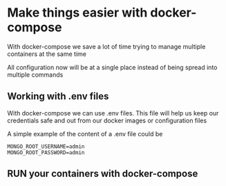 # Make things easier with docker-compose

With docker-compose we save a lot of time trying to manage multiple containers at the same time

All configuration now will be at a single place instead of being spread into multiple commands

## Working with .env files

With docker-compose we can use .env files. This file will help us keep our credentials safe and out from our
docker images or configuration files

A simple example of the content of a .env file could be

```.env
MONGO_ROOT_USERNAME=admin
MONGO_ROOT_PASSWORD=admin
```


## RUN your containers with docker-compose

```shell
```
